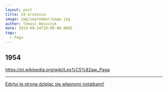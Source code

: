 ```yaml
---
layout: post
title: 24 września
image: img/september/paga.jpg
author: Tomasz Waszczyk
date: 2019-09-24T10:00:00.000Z
tags:
  - Paga
---
```


## 1954

<https://pl.wikipedia.org/wiki/Les%C5%82aw_Paga>

---

<a href="https://github.com/TomaszWaszczyk/historia.waszczyk.com/edit/master/src/content/september-24.md" target="_blank">Edytuj tę stronę dzieląc się własnymi notatkami!</a>
